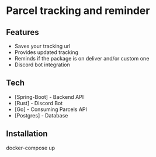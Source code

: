 # Parcel tracking and reminder

## Features

- Saves your tracking url
- Provides updated tracking 
- Reminds if the package is on deliver and/or custom one
- Discord bot integration

## Tech

- [Spring-Boot] - Backend API
- [Rust] - Discord Bot
- [Go] - Consuming Parcels API
- [Postgres] - Database

## Installation

docker-compose up
